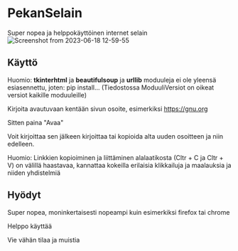 # PekanSelain
Super nopea ja helppokäyttöinen internet selain
![Screenshot from 2023-06-18 12-59-55](https://github.com/pekka1234/PekanSelain/assets/62663286/3f7dd778-2094-422c-949e-80dcb03102ae)

## Käyttö
Huomio: **tkinterhtml** ja **beautifulsoup** ja **urllib** moduuleja ei ole yleensä esiasennettu, joten: pip install... (Tiedostossa ModuuliVersiot on oikeat versiot kaikille moduuleille)

Kirjoita avautuvaan kentään sivun osoite, esimerkiksi https://gnu.org

Sitten paina "Avaa"

Voit kirjoittaa sen jälkeen kirjoittaa tai kopioida alta uuden osoitteen ja niin edelleen.

Huomio: Linkkien kopioiminen ja liittäminen alalaatikosta (Cltr + C ja Cltr + V) on välillä haastavaa, kannattaa kokeilla erilaisia klikkailuja ja maalauksia ja niiden yhdistelmiä

## Hyödyt
Super nopea, moninkertaisesti nopeampi kuin esimerkiksi firefox tai chrome

Helppo käyttää

Vie vähän tilaa ja muistia
